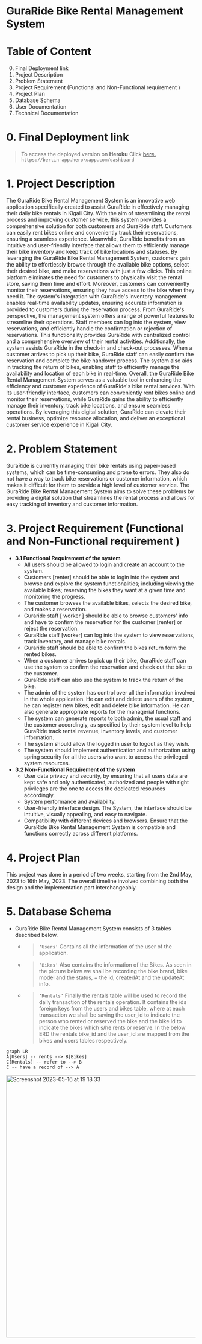 # GuraRide Bike Rental Management System
# Table of Content
0. Final Deployment link
1. Project Description
2. Problem Statement
3. Project Requirement (Functional and Non-Functional requirement )
4. Project Plan
5. Database Schema
6. User Documentation
7. Technical Documentation
# 0. Final Deployment link
  > To access the deployed version on **Heroku** Click [here.](https://bertin-app.herokuapp.com/)
  > `https://bertin-app.herokuapp.com/dashboard`
# 1. Project Description
The GuraRide Bike Rental Management System is an innovative web application specifically created to assist GuraRide in effectively managing their daily bike rentals in Kigali City. With the aim of streamlining the rental process and improving customer service, this system provides a comprehensive solution for both customers and GuraRide staff. Customers can easily rent bikes online and conveniently track their reservations, ensuring a seamless experience. Meanwhile, GuraRide benefits from an intuitive and user-friendly interface that allows them to efficiently manage their bike inventory and keep track of bike locations and statuses.
By leveraging the GuraRide Bike Rental Management System, customers gain the ability to effortlessly browse through the available bike options, select their desired bike, and make reservations with just a few clicks. This online platform eliminates the need for customers to physically visit the rental store, saving them time and effort. Moreover, customers can conveniently monitor their reservations, ensuring they have access to the bike when they need it. The system's integration with GuraRide's inventory management enables real-time availability updates, ensuring accurate information is provided to customers during the reservation process.
From GuraRide's perspective, the management system offers a range of powerful features to streamline their operations. Staff members can log into the system, view reservations, and efficiently handle the confirmation or rejection of reservations. This functionality provides GuraRide with centralized control and a comprehensive overview of their rental activities. Additionally, the system assists GuraRide in the check-in and check-out processes. When a customer arrives to pick up their bike, GuraRide staff can easily confirm the reservation and complete the bike handover process. The system also aids in tracking the return of bikes, enabling staff to efficiently manage the availability and location of each bike in real-time.
Overall, the GuraRide Bike Rental Management System serves as a valuable tool in enhancing the efficiency and customer experience of GuraRide's bike rental services. With its user-friendly interface, customers can conveniently rent bikes online and monitor their reservations, while GuraRide gains the ability to efficiently manage their inventory, track bike locations, and ensure seamless operations. By leveraging this digital solution, GuraRide can elevate their rental business, optimize resource allocation, and deliver an exceptional customer service experience in Kigali City.
# 2. Problem Statement
GuraRide is currently managing their bike rentals using paper-based systems, which can be time-consuming and prone to errors. They also do not have a way to track bike reservations or customer information, which makes it difficult for them to provide a high level of customer service. The GuraRide Bike Rental Management System aims to solve these problems by providing a digital solution that streamlines the rental process and allows for easy tracking of inventory and customer information.
# 3. Project Requirement (Functional and Non-Functional requirement )
  - **3.1 Functional Requirement of the system**
    - All users should be allowed to login and create an account to the system.
    - Customers [renter] should be able to login into the system and browse and explore the system functionalities; including viewing the available bikes; reserving the bikes they want at a given time and monitoring the progress.
    - The customer browses the available bikes, selects the desired bike, and makes a reservation.
    - Guraride staff [ worker ] should be able to browse customers' info and have to confirm the reservation for the customer [renter] or reject the reservation.
    - GuraRide staff [worker] can log into the system to view reservations, track inventory, and manage bike rentals.
    - Guraride staff should be able to confirm the bikes return form the rented bikes.
    - When a customer arrives to pick up their bike, GuraRide staff can use the system to confirm the reservation and check out the bike to the customer.
    - GuraRide staff can also use the system to track the return of the bike.
    - The admin of the system has control over all the information involved in the whole application. He can edit and delete users of the system, he can register new bikes, edit and delete bike information. He can also generate appropriate reports for the managerial functions.
    - The system can generate reports to both admin, the usual staff and the customer accordingly, as specified by their system level  to help GuraRide track rental revenue, inventory levels, and customer information.
    - The system should allow the logged in user to logout as they wish.
    - The system should implement authentication and authorization using spring security for all the users who want to access the privileged system resources.
  - **3.2 Non-Functional Requirement of the system**
    - User data privacy and security, by ensuring that all users data are kept safe and only authenticated, authorized and people with right privileges are the one to access the dedicated resources accordingly.
    - System performance and availability. 
    - User-friendly interface design. The System, the interface should be intuitive, visually appealing, and easy to navigate.
    - Compatibility with different devices and browsers. Ensure that the GuraRide Bike Rental Management System is compatible and functions correctly across different platforms.
# 4. Project Plan
This project was done in a period of two weeks, starting from the 2nd May, 2023 to 16th May, 2023. The overall timeline involved combining both the design and the implementation part interchangeably.
# 5. Database Schema
  - GuraRide Bike Rental Management System consists of 3 tables described below.
    - > `‘Users’` Contains all the information of the user of the application.
    - > `‘Bikes’` Also contains the information of the Bikes. As seen in the picture below we shall be recording the bike brand, bike model and the status, + the id, createdAt and the updateAt info.
    - > `‘Rentals’` Finally the rentals table will be used to record the daily transaction of the rentals operation. It contains the ids foreign keys from the users and bikes table, where at each transaction we shall be saving the user_id to indicate the person who rented or reserved the bike and the bike id to indicate the bikes which s/he rents or reserve.
In the below ERD the rentals bike_id and the user_id are mapped from the bikes and users tables respectively.
```mermaid
graph LR
A[Users] -- rents --> B[Bikes]
C[Rentals] -- refer to --> B
C -- have a record of --> A
```
<img width="696" alt="Screenshot 2023-05-16 at 19 18 33" src="https://github.com/Illustre13/Guraride_MIS/assets/100227921/446fb81e-c5c0-4146-ac80-b3dfe9caec67">
